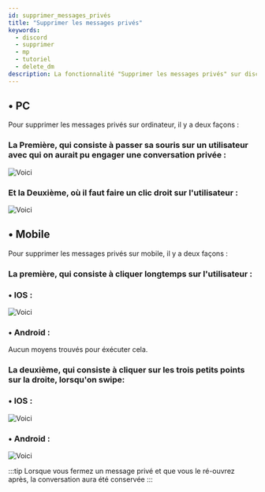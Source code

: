 ```yaml
---
id: supprimer_messages_privés
title: "Supprimer les messages privés"
keywords:
  - discord
  - supprimer
  - mp
  - tutoriel
  - delete_dm
description: La fonctionnalité "Supprimer les messages privés" sur discord
---
```


## • PC
Pour supprimer les messages privés sur ordinateur, il y a deux façons : 

### La Première, qui consiste à passer sa souris sur un utilisateur avec qui on aurait pu engager une conversation privée :
![Voici](https://cdn.discordapp.com/attachments/802499772300001282/808694834415927317/image0.gif)

### Et la Deuxième, où il faut faire un clic droit sur l'utilisateur :
![Voici](https://cdn.discordapp.com/attachments/802499772300001282/808695867887321098/unknown.png)

## • Mobile
Pour supprimer les messages privés sur mobile, il y a deux façons :

### La première, qui consiste à cliquer longtemps sur l'utilisateur :

### • IOS :
![Voici](https://cdn.discordapp.com/attachments/802499772300001282/808711072659800094/image0.png)

### • Android :
Aucun moyens trouvés pour éxécuter cela.

### La deuxième, qui consiste à cliquer sur les trois petits points sur la droite, lorsqu'on swipe:

### • IOS :
![Voici](https://cdn.discordapp.com/attachments/802499772300001282/808715140085841990/unknown.png)

### • Android : 
![Voici](https://cdn.discordapp.com/attachments/802499772300001282/808714665618178078/unknown.png)

:::tip 
Lorsque vous fermez un message privé et que vous le ré-ouvrez après, la conversation aura été conservée
:::
